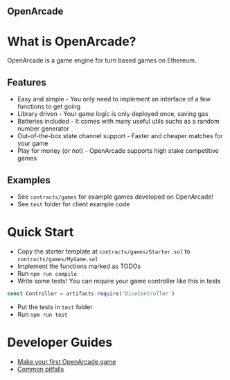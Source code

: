 OpenArcade
---

# What is OpenArcade?
OpenArcade is a game engine for turn based games on Ethereum.

## Features
- Easy and simple - You only need to implement an interface of a few functions to get going
- Library driven - Your game logic is only deployed once, saving gas
- Batteries included - It comes with many useful utils suchs as a random number generator
- Out-of-the-box state channel support - Faster and cheaper matches for your game
- Play for money (or not) - OpenArcade supports high stake competitive games

## Examples
- See `contracts/games` for example games developed on OpenArcade!
- See `test` folder for client example code

# Quick Start
- Copy the starter template at `contracts/games/Starter.sol` to `contracts/games/MyGame.sol`
- Implement the functions marked as TODOs
- Run `npm run compile`
- Write some tests! You can require your game controller like this in tests
```javascript
const Controller = artifacts.require('DiceController')
```
- Put the tests in `test` folder
- Run `npm run test`

# Developer Guides
- [Make your first OpenArcade game](#)
- [Common pitfalls](#)
